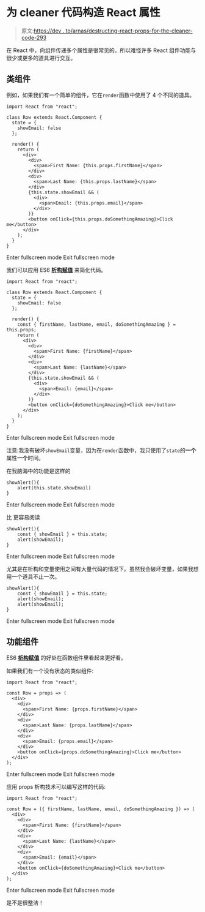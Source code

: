# 为 cleaner 代码构造 React 属性

> 原文:[https://dev . to/arnas/destructing-react-props-for-the-cleaner-code-293](https://dev.to/arnas/destructuring-react-props-for-the-cleaner-code-293)

在 React 中，向组件传递多个属性是很常见的。所以难怪许多 React 组件功能与很少或更多的道具进行交互。

## 类组件

例如，如果我们有一个简单的组件，它在`render`函数中使用了 4 个不同的道具。

```
import React from "react";

class Row extends React.Component {
  state = {
    showEmail: false
  };

  render() {
    return (
      <div>
        <div>
          <span>First Name: {this.props.firstName}</span>
        </div>
        <div>
          <span>Last Name: {this.props.lastName}</span>
        </div>
        {this.state.showEmail && (
          <div>
            <span>Email: {this.props.email}</span>
          </div>
        )}
        <button onClick={this.props.doSomethingAmazing}>Click me</button>
      </div>
    );
  }
} 
```

Enter fullscreen mode Exit fullscreen mode

我们可以应用 ES6 [**析构赋值**](https://developer.mozilla.org/en-US/docs/Web/JavaScript/Reference/Operators/Destructuring_assignment) 来简化代码。

```
import React from "react";

class Row extends React.Component {
  state = {
    showEmail: false
  };

  render() {
    const { firstName, lastName, email, doSomethingAmazing } = this.props;
    return (
      <div>
        <div>
          <span>First Name: {firstName}</span>
        </div>
        <div>
          <span>Last Name: {lastName}</span>
        </div>
        {this.state.showEmail && (
          <div>
            <span>Email: {email}</span>
          </div>
        )}
        <button onClick={doSomethingAmazing}>Click me</button>
      </div>
    );
  }
} 
```

Enter fullscreen mode Exit fullscreen mode

注意:我没有破坏`showEmail`变量，因为在`render`函数中，我只使用了`state`的**一个**属性**一个**时间。

在我脑海中的功能是这样的

```
showAlert(){
    alert(this.state.showEmail)
} 
```

Enter fullscreen mode Exit fullscreen mode

比
更容易阅读

```
showAlert(){
    const { showEmail } = this.state;
    alert(showEmail);
} 
```

Enter fullscreen mode Exit fullscreen mode

尤其是在析构和变量使用之间有大量代码的情况下。虽然我会破坏变量，如果我想用一个道具不止一次。

```
showAlert(){
    const { showEmail } = this.state;
    alert(showEmail);
    alert(showEmail);
} 
```

Enter fullscreen mode Exit fullscreen mode

## 功能组件

ES6 [**析构赋值**](https://developer.mozilla.org/en-US/docs/Web/JavaScript/Reference/Operators/Destructuring_assignment) 的好处在函数组件里看起来更好看。

如果我们有一个没有状态的类似组件:

```
import React from "react";

const Row = props => (
  <div>
    <div>
      <span>First Name: {props.firstName}</span>
    </div>
    <div>
      <span>Last Name: {props.lastName}</span>
    </div>
    <div>
      <span>Email: {props.email}</span>
    </div>
    <button onClick={props.doSomethingAmazing}>Click me</button>
  </div>
); 
```

Enter fullscreen mode Exit fullscreen mode

应用 props 析构技术可以编写这样的代码:

```
import React from "react";

const Row = ({ firstName, lastName, email, doSomethingAmazing }) => (
  <div>
    <div>
      <span>First Name: {firstName}</span>
    </div>
    <div>
      <span>Last Name: {lastName}</span>
    </div>
    <div>
      <span>Email: {email}</span>
    </div>
    <button onClick={doSomethingAmazing}>Click me</button>
  </div>
); 
```

Enter fullscreen mode Exit fullscreen mode

是不是很整洁！